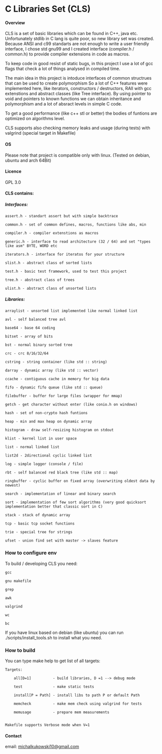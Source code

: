 # C Libraries Set (CLS)

#### Overview
CLS is a set of basic libraries which can be found in C++, java etc. Unfortunately stdlib in C lang is quite poor, so new library set was created.
Because ANSI and c99 standarts are not enough to write a user friendly interface, I chose std gnu99 and I created interface (compiler.h / common.h) to provide compiler extensions in code as macros.

To keep code in good resist of static bugs, in this project I use a lot of gcc flags that check a lot of things analysed in compiled time.

The main idea in this project is intoduce interfaces of common structrues that can be used to create polymorphism
So a lot of C++ features were implemented here, like iterators, constructors / destructors, RAII with gcc extenstions and abstract classes (like Tree interface).
By using pointer to void and pointers to known functions we can obtain inheritance and polymorphism and a lot of absract levels in simple C code.

To get a good performance (like c++ stl or better) the bodies of funtions are optimized on algorithms level.

CLS supports also checking memory leaks and usage (during tests) with valgrind (special target in Makefile)

#### OS
Please note that project is compatible only with linux. (Tested on debian, ubuntu and arch 64Bit)

#### Licence
GPL 3.0

#### CLS contains:

##### Interfaces:

    assert.h - standart assert but with simple backtrace

    common.h - set of common defines, macros, functions like abs, min

    compiler.h - compiler extenstions as macros

    generic.h - interface to read architecture (32 / 64) and set "types like asm" BYTE, WORD etc

    iterators.h - interface for iteratos for your structure

    slist.h - abstract class of sorted lists

    test.h - basic test framework, used to test this project

    tree.h - abstract class of trees

    ulist.h - abstract class of unsorted lists

##### Libraries:
    arraylist - unsorted list implemented like normal linked list

    avl - self balanced tree avl

    base64 - base 64 coding

    bitset - array of bits

    bst - normal binary sorted tree

    crc - crc 8/16/32/64

    cstring - string container (like std :: string)

    darray - dynamic array (like std :: vector)

    ccache - contiguous cache in memory for big data

    fifo - dynamic fifo queue (like std :: queue)

    filebuffer - buffer for large files (wrapper for mmap)

    getch - get character without enter (like conio.h on windows)

    hash - set of non-crypto hash funtions

    heap - min and max heap on dynamic array

    histogram - draw self-resizing histogram on stdout

    klist - kernel list in user space

    list - normal linked list

    list2d - 2directional cyclic linked list

    log - simple logger (console / file)

    rbt - self balanced red black tree (like std :: map)

    ringbuffer - cyclic buffer on fixed array (overwriting oldest data by newest)

    search - implementation of linear and binary search

    sort - implementation of few sort algorithms (very good quicksort implementation better that classic sort in C)

    stack - stack of dynamic array

    tcp - basic tcp socket functions

    trie - special tree for strings

    ufset - union find set with master -> slaves feature

### How to configure env

To build / developing CLS you need:

    gcc

    gnu makefile

    grep

    awk

    valgrind

    wc

    bc

If you have linux based on debian (like ubuntu) you can run ./scripts/install_tools.sh to install what you need.


### How to build

You can type make help to get list of all targets:

    Targets:

        all[D=1]          - build libraries, D =1 --> debug mode

        test              - make static tests

        install[P = Path] - install libs to path P or default Path

        memcheck          - make mem check using valgrind for tests

        memusage          - prepare mem measurements


    Makefile supports Verbose mode when V=1

#### Contact
email: michalkukowski10@gmail.com